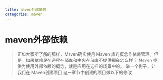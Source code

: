 ```yaml
---
title: maven外部依赖
categories: maven
---
```


# maven外部依赖
> 正如大家所了解的那样，Maven确实使用 Maven 库的概念作依赖管理。但是，如果依赖是在远程存储库和中央存储库不提供那会怎么样？ Maven 提供为使用外部依赖的概念，就是应用在这样的场景中的。
> 举一个例子，让我们在 Maven创建项目 这一章节中创建的项目做以下的修改